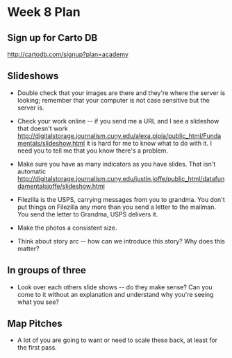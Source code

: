 # Week 8 Plan

## Sign up for Carto DB

http://cartodb.com/signup?plan=academy

## Slideshows

* Double check that your images are there and they're where the server is looking; remember that your computer is not case sensitive but the server is.

* Check your work online -- if you send me a URL and I see a slideshow that doesn't work <http://digitalstorage.journalism.cuny.edu/alexa.pipia/public_html/Fundamentals/slideshow.html> it is hard for me to know what to do with it. I need you to tell me that you know there's a problem. 

* Make sure you have as many indicators as you have slides. That isn't automatic <http://digitalstorage.journalism.cuny.edu/justin.joffe/public_html/datafundamentalsjoffe/slideshow.html> 

* Filezilla is the USPS, carrying messages from you to grandma. You don't put things on Filezilla any more than you send a letter to the mailman. You send the letter to Grandma, USPS delivers it. 

* Make the photos a consistent size. 

* Think about story arc -- how can we introduce this story? Why does this matter? 

## In groups of three 

* Look over each others slide shows -- do they make sense? Can you come to it without an explanation and understand why you're seeing what you see?

## Map Pitches

* A lot of you are going to want or need to scale these back, at least for the first pass. 
